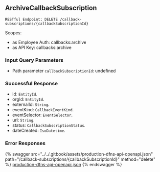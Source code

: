 
## ArchiveCallbackSubscription
`RESTful Endpoint: DELETE /callback-subscriptions/{callbackSubscriptionId}`

Scopes:
 * as Employee Auth: callbacks:archive
 * as API Key: callbacks:archive



### Input Query Parameters
* Path parameter `callbackSubscriptionId`: undefined  
  

### Successful Response
* id: `EntityId`. 
* orgId: `EntityId`. 
* externalId: `String`. 
* eventKind: `CallbackEventKind`. 
* eventSelector: `EventSelector`. 
* url: `String`. 
* status: `CallbackSubscriptionStatus`. 
* dateCreated: `IsoDatetime`. 

### Error Responses


{% swagger src="../../.gitbook/assets/production-dfns-api-openapi.json" path="/callback-subscriptions/{callbackSubscriptionId}" method="delete" %}
[production-dfns-api-openapi.json](../../.gitbook/assets/production-dfns-api-openapi.json)
{% endswagger %}
